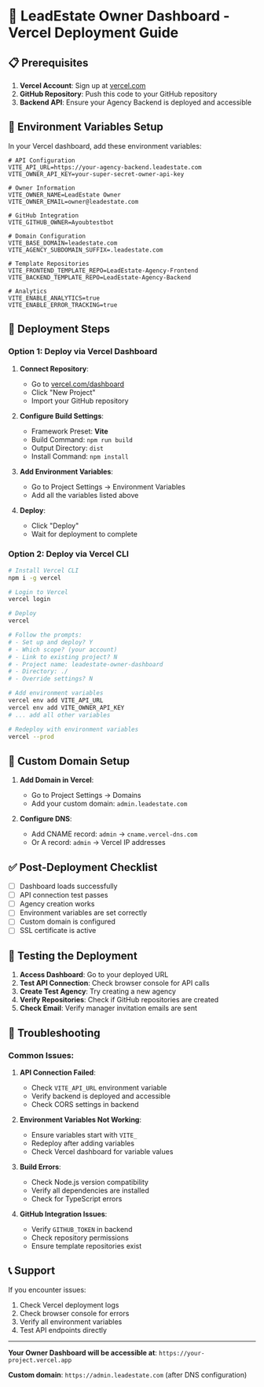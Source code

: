 # 🚀 LeadEstate Owner Dashboard - Vercel Deployment Guide

## 📋 Prerequisites

1. **Vercel Account**: Sign up at [vercel.com](https://vercel.com)
2. **GitHub Repository**: Push this code to your GitHub repository
3. **Backend API**: Ensure your Agency Backend is deployed and accessible

## 🔧 Environment Variables Setup

In your Vercel dashboard, add these environment variables:

```env
# API Configuration
VITE_API_URL=https://your-agency-backend.leadestate.com
VITE_OWNER_API_KEY=your-super-secret-owner-api-key

# Owner Information
VITE_OWNER_NAME=LeadEstate Owner
VITE_OWNER_EMAIL=owner@leadestate.com

# GitHub Integration
VITE_GITHUB_OWNER=Ayoubtestbot

# Domain Configuration
VITE_BASE_DOMAIN=leadestate.com
VITE_AGENCY_SUBDOMAIN_SUFFIX=.leadestate.com

# Template Repositories
VITE_FRONTEND_TEMPLATE_REPO=LeadEstate-Agency-Frontend
VITE_BACKEND_TEMPLATE_REPO=LeadEstate-Agency-Backend

# Analytics
VITE_ENABLE_ANALYTICS=true
VITE_ENABLE_ERROR_TRACKING=true
```

## 🚀 Deployment Steps

### Option 1: Deploy via Vercel Dashboard

1. **Connect Repository**:
   - Go to [vercel.com/dashboard](https://vercel.com/dashboard)
   - Click "New Project"
   - Import your GitHub repository

2. **Configure Build Settings**:
   - Framework Preset: **Vite**
   - Build Command: `npm run build`
   - Output Directory: `dist`
   - Install Command: `npm install`

3. **Add Environment Variables**:
   - Go to Project Settings → Environment Variables
   - Add all the variables listed above

4. **Deploy**:
   - Click "Deploy"
   - Wait for deployment to complete

### Option 2: Deploy via Vercel CLI

```bash
# Install Vercel CLI
npm i -g vercel

# Login to Vercel
vercel login

# Deploy
vercel

# Follow the prompts:
# - Set up and deploy? Y
# - Which scope? (your account)
# - Link to existing project? N
# - Project name: leadestate-owner-dashboard
# - Directory: ./
# - Override settings? N

# Add environment variables
vercel env add VITE_API_URL
vercel env add VITE_OWNER_API_KEY
# ... add all other variables

# Redeploy with environment variables
vercel --prod
```

## 🔗 Custom Domain Setup

1. **Add Domain in Vercel**:
   - Go to Project Settings → Domains
   - Add your custom domain: `admin.leadestate.com`

2. **Configure DNS**:
   - Add CNAME record: `admin` → `cname.vercel-dns.com`
   - Or A record: `admin` → Vercel IP addresses

## ✅ Post-Deployment Checklist

- [ ] Dashboard loads successfully
- [ ] API connection test passes
- [ ] Agency creation works
- [ ] Environment variables are set correctly
- [ ] Custom domain is configured
- [ ] SSL certificate is active

## 🧪 Testing the Deployment

1. **Access Dashboard**: Go to your deployed URL
2. **Test API Connection**: Check browser console for API calls
3. **Create Test Agency**: Try creating a new agency
4. **Verify Repositories**: Check if GitHub repositories are created
5. **Check Email**: Verify manager invitation emails are sent

## 🔧 Troubleshooting

### Common Issues:

1. **API Connection Failed**:
   - Check `VITE_API_URL` environment variable
   - Verify backend is deployed and accessible
   - Check CORS settings in backend

2. **Environment Variables Not Working**:
   - Ensure variables start with `VITE_`
   - Redeploy after adding variables
   - Check Vercel dashboard for variable values

3. **Build Errors**:
   - Check Node.js version compatibility
   - Verify all dependencies are installed
   - Check for TypeScript errors

4. **GitHub Integration Issues**:
   - Verify `GITHUB_TOKEN` in backend
   - Check repository permissions
   - Ensure template repositories exist

## 📞 Support

If you encounter issues:
1. Check Vercel deployment logs
2. Check browser console for errors
3. Verify all environment variables
4. Test API endpoints directly

---

**Your Owner Dashboard will be accessible at**: `https://your-project.vercel.app`

**Custom domain**: `https://admin.leadestate.com` (after DNS configuration)
